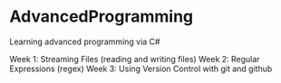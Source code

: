 # AdvancedProgramming
Learning advanced programming via C#

Week 1: Streaming Files (reading and writing files)
Week 2: Regular Expressions (regex)
Week 3: Using Version Control with git and github

